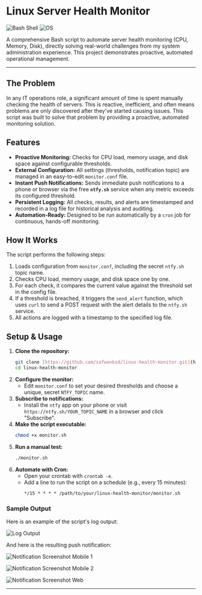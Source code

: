# Linux Server Health Monitor

![Bash Shell](https://img.shields.io/badge/Shell_Script-121011?style=for-the-badge&logo=gnu-bash&logoColor=white)
![OS](https://img.shields.io/badge/Linux-FCC624?style=for-the-badge&logo=linux&logoColor=black)

A comprehensive Bash script to automate server health monitoring (CPU, Memory, Disk), directly solving real-world challenges from my system administration experience. This project demonstrates proactive, automated operational management.

---

## The Problem

In any IT operations role, a significant amount of time is spent manually checking the health of servers. This is reactive, inefficient, and often means problems are only discovered after they've started causing issues. This script was built to solve that problem by providing a proactive, automated monitoring solution.

## Features

* **Proactive Monitoring:** Checks for CPU load, memory usage, and disk space against configurable thresholds.
* **External Configuration:** All settings (thresholds, notification topic) are managed in an easy-to-edit `monitor.conf` file.
* **Instant Push Notifications:** Sends immediate push notifications to a phone or browser via the free **`ntfy.sh`** service when any metric exceeds its configured threshold.
* **Persistent Logging:** All checks, results, and alerts are timestamped and recorded in a log file for historical analysis and auditing.
* **Automation-Ready:** Designed to be run automatically by a `cron` job for continuous, hands-off monitoring.

## How It Works

The script performs the following steps:
1.  Loads configuration from `monitor.conf`, including the secret `ntfy.sh` topic name.
2.  Checks CPU load, memory usage, and disk space one by one.
3.  For each check, it compares the current value against the threshold set in the config file.
4.  If a threshold is breached, it triggers the `send_alert` function, which uses `curl` to send a POST request with the alert details to the `ntfy.sh` service.
5.  All actions are logged with a timestamp to the specified log file.

## Setup & Usage

1.  **Clone the repository:**
    ```sh
    git clone [https://github.com/safwanksd/linux-health-monitor.git](https://github.com/safwanksd/linux-health-monitor.git)
    cd linux-health-monitor
    ```
2.  **Configure the monitor:**
    * Edit `monitor.conf` to set your desired thresholds and choose a unique, secret `NTFY_TOPIC` name.
3.  **Subscribe to notifications:**
    * Install the `ntfy` app on your phone or visit `https://ntfy.sh/YOUR_TOPIC_NAME` in a browser and click "Subscribe".
4.  **Make the script executable:**
    ```sh
    chmod +x monitor.sh
    ```
5.  **Run a manual test:**
    ```sh
    ./monitor.sh
    ```
6.  **Automate with Cron:**
    * Open your crontab with `crontab -e`.
    * Add a line to run the script on a schedule (e.g., every 15 minutes):
        ```crontab
        */15 * * * * /path/to/your/linux-health-monitor/monitor.sh
        ```
### Sample Output

Here is an example of the script's log output:

![Log Output](assets/log_screenshot.png)


And here is the resulting push notification:

![Notification Screenshot Mobile 1](assets/ntfy_alert_screenshot_mobile1.jpg)

![Notification Screenshot Mobile 2](assets/ntfy_alert_screenshot_mobile2.jpg)

![Notification Screenshot Web](assets/ntfy_screenshot_web.png)


---
